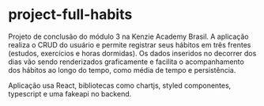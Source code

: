 # project-full-habits

Projeto de conclusão do módulo 3 na Kenzie Academy Brasil.
A aplicação realiza o CRUD do usuário e permite registrar seus hábitos em três frentes (estudos, exercícios e horas dormidas).
Os dados inseridos no decorrer dos dias vão sendo renderizados graficamente e facilita o acompanhamento dos hábitos ao longo do tempo, como média de tempo e persistência.

Aplicação usa React, bibliotecas como chartjs, styled componentes, typescript e uma fakeapi no backend.
